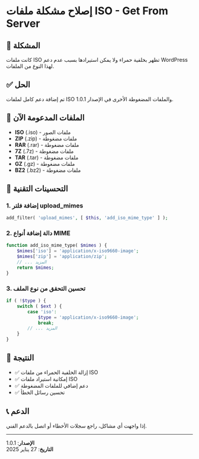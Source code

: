 # إصلاح مشكلة ملفات ISO - Get From Server

## 🎯 المشكلة
كانت ملفات ISO تظهر بخلفية حمراء ولا يمكن استيرادها بسبب عدم دعم WordPress لهذا النوع من الملفات.

## ✅ الحل
تم إضافة دعم كامل لملفات ISO والملفات المضغوطة الأخرى في الإصدار 1.0.1.

## 📁 الملفات المدعومة الآن
- **ISO** (.iso) - ملفات الصور
- **ZIP** (.zip) - ملفات مضغوطة
- **RAR** (.rar) - ملفات مضغوطة
- **7Z** (.7z) - ملفات مضغوطة
- **TAR** (.tar) - ملفات مضغوطة
- **GZ** (.gz) - ملفات مضغوطة
- **BZ2** (.bz2) - ملفات مضغوطة

## 🔧 التحسينات التقنية

### 1. إضافة فلتر upload_mimes
```php
add_filter( 'upload_mimes', [ $this, 'add_iso_mime_type' ] );
```

### 2. دالة إضافة أنواع MIME
```php
function add_iso_mime_type( $mimes ) {
    $mimes['iso'] = 'application/x-iso9660-image';
    $mimes['zip'] = 'application/zip';
    // ... المزيد
    return $mimes;
}
```

### 3. تحسين التحقق من نوع الملف
```php
if ( !$type ) {
    switch ( $ext ) {
        case 'iso':
            $type = 'application/x-iso9660-image';
            break;
        // ... المزيد
    }
}
```

## 🚀 النتيجة
- ✅ إزالة الخلفية الحمراء من ملفات ISO
- ✅ إمكانية استيراد ملفات ISO
- ✅ دعم إضافي للملفات المضغوطة
- ✅ تحسين رسائل الخطأ

## 📞 الدعم
إذا واجهت أي مشاكل، راجع سجلات الأخطاء أو اتصل بالدعم الفني.

---
**الإصدار**: 1.0.1  
**التاريخ**: 27 يناير 2025
